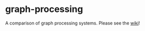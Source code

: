 graph-processing
================

A comparison of graph processing systems. Please see the [wiki](wiki)!
